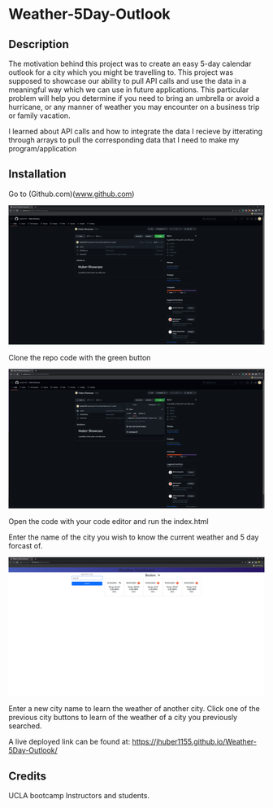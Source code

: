 # Weather-5Day-Outlook

## Description

The motivation behind this project was to create an easy 5-day calendar outlook for a city which you might be travelling to. This project was supposed to showcase our ability to pull API calls and use the data in a meaningful way which we can use in future applications. This particular problem will help you determine if you need to bring an umbrella or avoid a hurricane, or any manner of weather you may encounter on a business trip or family vacation.

I learned about API calls and how to integrate the data I recieve by itterating through arrays to pull the corresponding data that I need to make my program/application

## Installation

Go to (Github.com)(www.github.com)

![Github](./assets/images/GithubPages.png)

Clone the repo code with the green button

![Github Repo](./assets/images/GithubCode.png)

Open the code with your code editor and run the index.html

Enter the name of the city you wish to know the current weather and 5 day forcast of.

![WeatherPage](./assets/images/Weather-Screenshot.png)

Enter a new city name to learn the weather of another city. Click one of the previous city buttons to learn of the weather of a city you previously searched.

A live deployed link can be found at: https://jhuber1155.github.io/Weather-5Day-Outlook/

## Credits

UCLA bootcamp Instructors and students.
